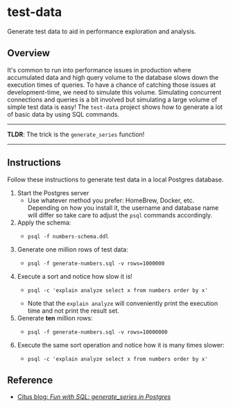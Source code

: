 # test-data

Generate test data to aid in performance exploration and analysis.


## Overview

It's common to run into performance issues in production where accumulated data and high query volume to the database slows
down the execution times of queries. To have a chance of catching those issues at development-time, we need to simulate
this volume. Simulating concurrent connections and queries is a bit involved but simulating a large volume of simple test
data is easy! The `test-data` project shows how to generate a lot of basic data by using SQL commands.

---
**TLDR**: The trick is the `generate_series` function!

---


## Instructions

Follow these instructions to generate test data in a local Postgres database.

1. Start the Postgres server
    * Use whatever method you prefer: HomeBrew, Docker, etc. Depending on how you install it, the username and database
      name will differ so take care to adjust the `psql` commands accordingly.
2. Apply the schema:
    * ```shell
      psql -f numbers-schema.ddl
      ```
3. Generate one million rows of test data:
    * ```shell
      psql -f generate-numbers.sql -v rows=1000000
      ```
4. Execute a sort and notice how slow it is!
    * ```shell
      psql -c 'explain analyze select x from numbers order by x'
      ```
    * Note that the `explain analyze` will conveniently print the execution time and not print the result set. 
5. Generate **ten** million rows: 
    * ```shell
      psql -f generate-numbers.sql -v rows=10000000
      ```
6. Execute the same sort operation and notice how it is many times slower:
    * ```shell
      psql -c 'explain analyze select x from numbers order by x'
      ```


## Reference

* [Citus blog: *Fun with SQL: generate_series in Postgres*](https://www.citusdata.com/blog/2018/03/14/fun-with-sql-generate-sql/)
